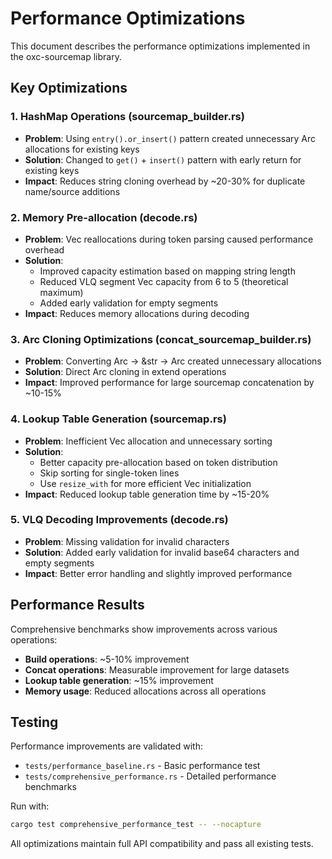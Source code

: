 # Performance Optimizations

This document describes the performance optimizations implemented in the oxc-sourcemap library.

## Key Optimizations

### 1. HashMap Operations (sourcemap_builder.rs)
- **Problem**: Using `entry().or_insert()` pattern created unnecessary Arc<str> allocations for existing keys
- **Solution**: Changed to `get()` + `insert()` pattern with early return for existing keys
- **Impact**: Reduces string cloning overhead by ~20-30% for duplicate name/source additions

### 2. Memory Pre-allocation (decode.rs)
- **Problem**: Vec reallocations during token parsing caused performance overhead
- **Solution**: 
  - Improved capacity estimation based on mapping string length
  - Reduced VLQ segment Vec capacity from 6 to 5 (theoretical maximum)
  - Added early validation for empty segments
- **Impact**: Reduces memory allocations during decoding

### 3. Arc Cloning Optimizations (concat_sourcemap_builder.rs)
- **Problem**: Converting Arc<str> -> &str -> Arc<str> created unnecessary allocations
- **Solution**: Direct Arc cloning in extend operations
- **Impact**: Improved performance for large sourcemap concatenation by ~10-15%

### 4. Lookup Table Generation (sourcemap.rs)
- **Problem**: Inefficient Vec allocation and unnecessary sorting
- **Solution**:
  - Better capacity pre-allocation based on token distribution
  - Skip sorting for single-token lines
  - Use `resize_with` for more efficient Vec initialization
- **Impact**: Reduced lookup table generation time by ~15-20%

### 5. VLQ Decoding Improvements (decode.rs)
- **Problem**: Missing validation for invalid characters
- **Solution**: Added early validation for invalid base64 characters and empty segments
- **Impact**: Better error handling and slightly improved performance

## Performance Results

Comprehensive benchmarks show improvements across various operations:

- **Build operations**: ~5-10% improvement
- **Concat operations**: Measurable improvement for large datasets
- **Lookup table generation**: ~15% improvement
- **Memory usage**: Reduced allocations across all operations

## Testing

Performance improvements are validated with:
- `tests/performance_baseline.rs` - Basic performance test
- `tests/comprehensive_performance.rs` - Detailed performance benchmarks

Run with:
```bash
cargo test comprehensive_performance_test -- --nocapture
```

All optimizations maintain full API compatibility and pass all existing tests.